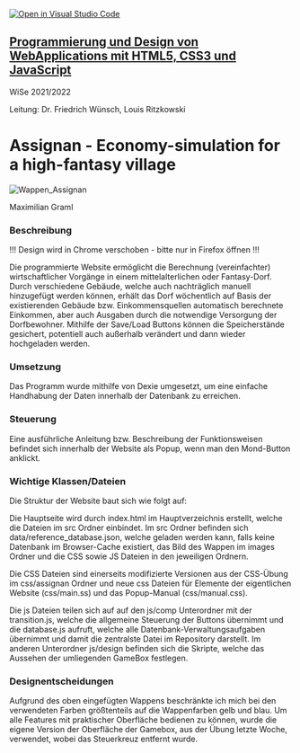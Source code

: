 [![Open in Visual Studio Code](https://classroom.github.com/assets/open-in-vscode-f059dc9a6f8d3a56e377f745f24479a46679e63a5d9fe6f495e02850cd0d8118.svg)](https://classroom.github.com/online_ide?assignment_repo_id=5848439&assignment_repo_type=AssignmentRepo)
## [Programmierung und Design von WebApplications mit HTML5, CSS3 und JavaScript](https://lsf.uni-regensburg.de/qisserver/rds?state=verpublish&status=init&vmfile=no&publishid=158883&moduleCall=webInfo&publishConfFile=webInfo&publishSubDir=veranstaltung) ##

WiSe 2021/2022

Leitung: Dr. Friedrich Wünsch, Louis Ritzkowski

# Assignan - Economy-simulation for a high-fantasy village #
![Wappen_Assignan](https://user-images.githubusercontent.com/78024843/135888069-ba547cb3-434b-4fe1-b509-3309e808759e.PNG)

Maximilian Graml

### Beschreibung ###
!!! Design wird in Chrome verschoben - bitte nur in Firefox öffnen !!!

Die programmierte Website ermöglicht die Berechnung (vereinfachter) wirtschaftlicher Vorgänge in einem mittelalterlichen oder Fantasy-Dorf. Durch verschiedene Gebäude, welche auch nachträglich manuell hinzugefügt werden können, erhält das Dorf wöchentlich auf Basis der existierenden Gebäude bzw. Einkommensquellen automatisch berechnete Einkommen, aber auch Ausgaben durch die notwendige Versorgung der Dorfbewohner. Mithilfe der Save/Load Buttons können die Speicherstände gesichert, potentiell auch außerhalb verändert und dann wieder hochgeladen werden.
### Umsetzung ###
Das Programm wurde mithilfe von Dexie umgesetzt, um eine einfache Handhabung der Daten innerhalb der Datenbank zu erreichen.
### Steuerung ###
Eine ausführliche Anleitung bzw. Beschreibung der Funktionsweisen befindet sich innerhalb der Website als Popup, wenn man den Mond-Button anklickt.
### Wichtige Klassen/Dateien ###
Die Struktur der Website baut sich wie folgt auf:

Die Hauptseite wird durch index.html im Hauptverzeichnis erstellt, welche die Dateien im src Ordner einbindet. 
Im src Ordner befinden sich data/reference_database.json, welche geladen werden kann, falls keine Datenbank im Browser-Cache existiert, das Bild des Wappen im images Ordner und die CSS sowie JS Dateien in den jeweiligen Ordnern.

Die CSS Dateien sind einerseits modifizierte Versionen aus der CSS-Übung im css/assignan Ordner und neue css Dateien für Elemente der eigentlichen Website (css/main.ss) und das Popup-Manual (css/manual.css).

Die js Dateien teilen sich auf auf den js/comp Unterordner mit der transition.js, welche die allgemeine Steuerung der Buttons übernimmt und die database.js aufruft, welche alle Datenbank-Verwaltungsaufgaben übernimmt und damit die zentralste Datei im Repository darstellt. Im anderen Unterordner js/design befinden sich die Skripte, welche das Aussehen der umliegenden GameBox festlegen.
### Designentscheidungen ###
Aufgrund des oben eingefügten Wappens beschränkte ich mich bei den verwendeten Farben größtenteils auf die Wappenfarben gelb und blau. Um alle Features mit praktischer Oberfläche bedienen zu können, wurde die eigene Version der Oberfläche der Gamebox, aus der Übung letzte Woche, verwendet, wobei das Steuerkreuz entfernt wurde.